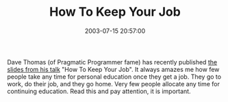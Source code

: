 ﻿---
layout: post
title: "How To Keep Your Job"
comments: false
date: 2003-07-15 20:57:00
categories:
 - Technology
subtext-id: 91443f4e-37c6-4bc8-aa76-355078bb91ed
alias: /blog/How-To-Keep-Your-Job.aspx
---


Dave Thomas (of Pragmatic Programmer fame) has recently published [the slides from his talk](http://www.pragmaticprogrammer.com/talks/HowToKeepYourJob/HTKYJ_Slides.html) "How To Keep Your Job". It always amazes me how few people take any time for personal education once they get a job. They go to work, do their job, and they go home. Very few people allocate any time for continuing education. Read this and pay attention, it is important.
